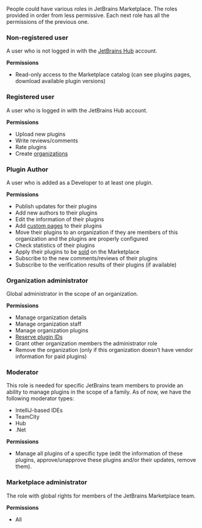 [//]: # (title: Roles)

People could have various roles in JetBrains Marketplace.
The roles provided in order from less permissive. Each next role has all the permissions of the previous one.

### Non-registered user
A user who is not logged in with the [JetBrains Hub](https://hub.jetbrains.com/) account.

**Permissions**
* Read-only access to the Marketplace catalog (can see plugins pages, download available plugin versions)

### Registered user
A user who is logged in with the JetBrains Hub account.

**Permissions**
* Upload new plugins
* Write reviews/comments
* Rate plugins
* Create [organizations](https://plugins.jetbrains.com/docs/marketplace/organizations.html)

### Plugin Author
A user who is added as a Developer to at least one plugin.

**Permissions**
* Publish updates for their plugins
* Add new authors to their plugins
* Edit the information of their plugins
* Add [custom pages](https://plugins.jetbrains.com/docs/marketplace/custom-pages.html) to their plugins
* Move their plugins to an organization if they are members of this organization and the plugins are properly configured
* Check statistics of their plugins
* Apply their plugins to be [sold](https://plugins.jetbrains.com/docs/marketplace/submit-a-request-to-sell-plugins-at-the-marketplace.html) on the Marketplace
* Subscribe to the new comments/reviews of their plugins
* Subscribe to the verification results of their plugins (if available)

### Organization administrator
Global administrator in the scope of an organization.

**Permissions**
* Manage organization details
* Manage organization staff
* Manage organization plugins
* [Reserve plugin IDs](https://plugins.jetbrains.com/docs/marketplace/reserved-plugin-ids.html)
* Grant other organization members the administrator role
* Remove the organization (only if this organization doesn’t have vendor information for paid plugins)

### Moderator
This role is needed for specific JetBrains team members to provide an ability to manage plugins in the scope of a family. As of now, we have the following moderator types:
* IntelliJ-based IDEs
* TeamCity
* Hub
* .Net

**Permissions**
* Manage all plugins of a specific type (edit the information of these plugins, approve/unapprove these plugins and/or their updates, remove them).

### Marketplace administrator
The role with global rights for members of the JetBrains Marketplace team.

**Permissions**
* All
